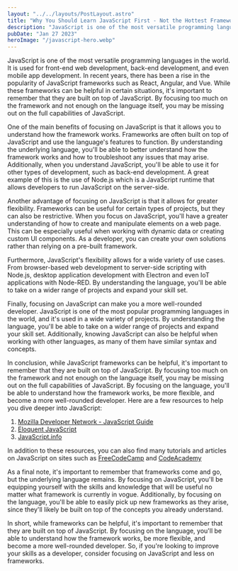 ```yaml
---
layout: "../../layouts/PostLayout.astro"
title: "Why You Should Learn JavaScript First - Not the Hottest Frameworks"
description: "JavaScript is one of the most versatile programming languages in the world. It is used for front-end web development, back-end development, and even mobile app development."
pubDate: "Jan 27 2023"
heroImage: "/javascript-hero.webp"
---
```


JavaScript is one of the most versatile programming languages in the world. It is used for front-end web development, back-end development, and even mobile app development. In recent years, there has been a rise in the popularity of JavaScript frameworks such as React, Angular, and Vue. While these frameworks can be helpful in certain situations, it's important to remember that they are built on top of JavaScript. By focusing too much on the framework and not enough on the language itself, you may be missing out on the full capabilities of JavaScript.

One of the main benefits of focusing on JavaScript is that it allows you to understand how the framework works. Frameworks are often built on top of JavaScript and use the language's features to function. By understanding the underlying language, you'll be able to better understand how the framework works and how to troubleshoot any issues that may arise. Additionally, when you understand JavaScript, you'll be able to use it for other types of development, such as back-end development. A great example of this is the use of Node.js which is a JavaScript runtime that allows developers to run JavaScript on the server-side.

Another advantage of focusing on JavaScript is that it allows for greater flexibility. Frameworks can be useful for certain types of projects, but they can also be restrictive. When you focus on JavaScript, you'll have a greater understanding of how to create and manipulate elements on a web page. This can be especially useful when working with dynamic data or creating custom UI components. As a developer, you can create your own solutions rather than relying on a pre-built framework.

Furthermore, JavaScript's flexibility allows for a wide variety of use cases. From browser-based web development to server-side scripting with Node.js, desktop application development with Electron and even IoT applications with Node-RED. By understanding the language, you'll be able to take on a wider range of projects and expand your skill set.

Finally, focusing on JavaScript can make you a more well-rounded developer. JavaScript is one of the most popular programming languages in the world, and it's used in a wide variety of projects. By understanding the language, you'll be able to take on a wider range of projects and expand your skill set. Additionally, knowing JavaScript can also be helpful when working with other languages, as many of them have similar syntax and concepts.

In conclusion, while JavaScript frameworks can be helpful, it's important to remember that they are built on top of JavaScript. By focusing too much on the framework and not enough on the language itself, you may be missing out on the full capabilities of JavaScript. By focusing on the language, you'll be able to understand how the framework works, be more flexible, and become a more well-rounded developer. Here are a few resources to help you dive deeper into JavaScript:

<ol>
  <li> <a href="https://developer.mozilla.org/en-US/docs/Web/JavaScript/Guide">Mozilla Developer Network - JavaScript Guide</a> </li>
  <li> <a href="https://developer.mozilla.org/en-US/docs/Web/JavaScript/Guide">Eloquent JavaScript</a> </li>
  <li> <a href="https://javascript.info">JavaScript.info</a> </li>
</ol>


In addition to these resources, you can also find many tutorials and articles on JavaScript on sites such as [FreeCodeCamp](https://www.freecodecamp.org/) and [CodeAcademy](https://www.codecademy.com/)

As a final note, it's important to remember that frameworks come and go, but the underlying language remains. By focusing on JavaScript, you'll be equipping yourself with the skills and knowledge that will be useful no matter what framework is currently in vogue. Additionally, by focusing on the language, you'll be able to easily pick up new frameworks as they arise, since they'll likely be built on top of the concepts you already understand.

In short, while frameworks can be helpful, it's important to remember that they are built on top of JavaScript. By focusing on the language, you'll be able to understand how the framework works, be more flexible, and become a more well-rounded developer. So, if you're looking to improve your skills as a developer, consider focusing on JavaScript and less on frameworks.